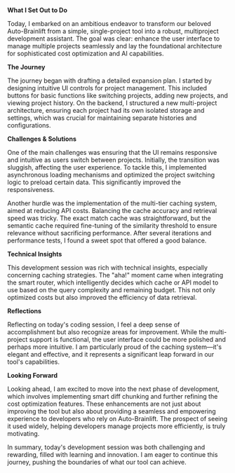 **What I Set Out to Do**

Today, I embarked on an ambitious endeavor to transform our beloved Auto-Brainlift from a simple, single-project tool into a robust, multiproject development assistant. The goal was clear: enhance the user interface to manage multiple projects seamlessly and lay the foundational architecture for sophisticated cost optimization and AI capabilities.

**The Journey**

The journey began with drafting a detailed expansion plan. I started by designing intuitive UI controls for project management. This included buttons for basic functions like switching projects, adding new projects, and viewing project history. On the backend, I structured a new multi-project architecture, ensuring each project had its own isolated storage and settings, which was crucial for maintaining separate histories and configurations.

**Challenges & Solutions**

One of the main challenges was ensuring that the UI remains responsive and intuitive as users switch between projects. Initially, the transition was sluggish, affecting the user experience. To tackle this, I implemented asynchronous loading mechanisms and optimized the project switching logic to preload certain data. This significantly improved the responsiveness.

Another hurdle was the implementation of the multi-tier caching system, aimed at reducing API costs. Balancing the cache accuracy and retrieval speed was tricky. The exact match cache was straightforward, but the semantic cache required fine-tuning of the similarity threshold to ensure relevance without sacrificing performance. After several iterations and performance tests, I found a sweet spot that offered a good balance.

**Technical Insights**

This development session was rich with technical insights, especially concerning caching strategies. The "aha!" moment came when integrating the smart router, which intelligently decides which cache or API model to use based on the query complexity and remaining budget. This not only optimized costs but also improved the efficiency of data retrieval.

**Reflections**

Reflecting on today's coding session, I feel a deep sense of accomplishment but also recognize areas for improvement. While the multi-project support is functional, the user interface could be more polished and perhaps more intuitive. I am particularly proud of the caching system—it's elegant and effective, and it represents a significant leap forward in our tool's capabilities.

**Looking Forward**

Looking ahead, I am excited to move into the next phase of development, which involves implementing smart diff chunking and further refining the cost optimization features. These enhancements are not just about improving the tool but also about providing a seamless and empowering experience to developers who rely on Auto-Brainlift. The prospect of seeing it used widely, helping developers manage projects more efficiently, is truly motivating.

In summary, today's development session was both challenging and rewarding, filled with learning and innovation. I am eager to continue this journey, pushing the boundaries of what our tool can achieve.